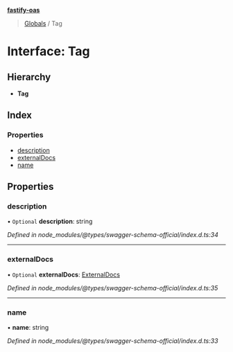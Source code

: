 **[fastify-oas](../README.md)**

> [Globals](../README.md) / Tag

# Interface: Tag

## Hierarchy

* **Tag**

## Index

### Properties

* [description](tag.md#description)
* [externalDocs](tag.md#externaldocs)
* [name](tag.md#name)

## Properties

### description

• `Optional` **description**: string

*Defined in node_modules/@types/swagger-schema-official/index.d.ts:34*

___

### externalDocs

• `Optional` **externalDocs**: [ExternalDocs](externaldocs.md)

*Defined in node_modules/@types/swagger-schema-official/index.d.ts:35*

___

### name

•  **name**: string

*Defined in node_modules/@types/swagger-schema-official/index.d.ts:33*
